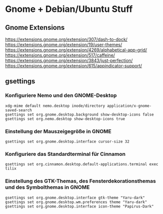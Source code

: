 
# Gnome + Debian/Ubuntu Stuff     
     
## Gnome Extensions    
https://extensions.gnome.org/extension/307/dash-to-dock/    
https://extensions.gnome.org/extension/19/user-themes/    
https://extensions.gnome.org/extension/4269/alphabetical-app-grid/    
https://extensions.gnome.org/extension/517/caffeine/    
https://extensions.gnome.org/extension/3843/just-perfection/     
https://extensions.gnome.org/extension/615/appindicator-support/

## gsettings
### Konfiguriere Nemo und den GNOME-Desktop
```
xdg-mime default nemo.desktop inode/directory application/x-gnome-saved-search
gsettings set org.gnome.desktop.background show-desktop-icons false
gsettings set org.nemo.desktop show-desktop-icons true
```
### Einstellung der Mauszeigegröße in GNOME
```
gsettings set org.gnome.desktop.interface cursor-size 32
```
### Konfiguriere das Standardterminal für Cinnamon
```
gsettings set org.cinnamon.desktop.default-applications.terminal exec tilix
```
### Einstellung des GTK-Themas, des Fensterdekorationsthemas und des Symbolthemas in GNOME
```
gsettings set org.gnome.desktop.interface gtk-theme "Yaru-dark"
gsettings set org.gnome.desktop.wm.preferences theme "Yaru-dark"
gsettings set org.gnome.desktop.interface icon-theme "Papirus-Dark"
```
